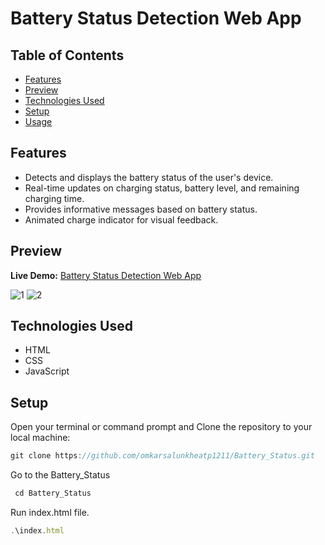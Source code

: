 # Battery Status Detection Web App

## Table of Contents

- [Features](#features)
- [Preview](#preview)
- [Technologies Used](#technologies-used)
- [Setup](#setup)
- [Usage](#usage)

## Features

- Detects and displays the battery status of the user's device.
- Real-time updates on charging status, battery level, and remaining charging time.
- Provides informative messages based on battery status.
- Animated charge indicator for visual feedback.

## Preview
**Live Demo:** [Battery Status Detection Web App](https://omkarsalunkheatp1211.github.io/Battery_Status/)

![1](https://github.com/omkarsalunkheatp1211/Battery_Status/assets/96873232/6202dc2d-3256-468e-836f-222419e712f9)
![2](https://github.com/omkarsalunkheatp1211/Battery_Status/assets/96873232/b9c20a29-7dda-4f7f-96a6-2186daae25e0)


## Technologies Used

- HTML
- CSS
- JavaScript

## Setup

Open your terminal or command prompt and Clone the repository to your local machine:
```javascript
git clone https://github.com/omkarsalunkheatp1211/Battery_Status.git
```
Go to the Battery_Status
```javascript
 cd Battery_Status
```
Run index.html file.
```javascript
.\index.html
```
